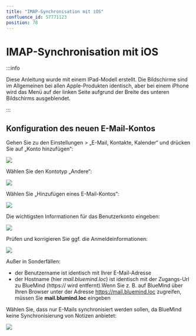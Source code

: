 ```yaml
---
title: "IMAP-Synchronisation mit iOS"
confluence_id: 57771123
position: 78
---
```

# IMAP-Synchronisation mit iOS


:::info

Diese Anleitung wurde mit einem IPad-Modell erstellt. Die Bildschirme sind im Allgemeinen bei allen Apple-Produkten identisch, aber bei einem iPhone wird das Menü auf der linken Seite aufgrund der Breite des unteren Bildschirms ausgeblendet.

:::


## Konfiguration des neuen E-Mail-Kontos

Gehen Sie zu den Einstellungen > „E-Mail, Kontakte, Kalender“ und drücken Sie auf „Konto hinzufügen“:

![](../../../../attachments/57771123/57771135.png)

Wählen Sie den Kontotyp „Andere“:

![](../../../../attachments/57771123/57771133.png)

Wählen Sie „Hinzufügen eines E-Mail-Kontos“:

![](../../../../attachments/57771123/57771131.png)

Die wichtigsten Informationen für das Benutzerkonto eingeben:

![](../../../../attachments/57771123/57771129.png)

Prüfen und korrigieren Sie ggf. die Anmeldeinformationen:

![](../../../../attachments/57771123/57771127.png)

Außer in Sonderfällen:

- der Benutzername ist identisch mit Ihrer E-Mail-Adresse
- der Hostname (hier *mail.bluemind.loc*) ist identisch mit der Zugangs-Url zu BlueMind (https:// wird entfernt).Wenn Sie z. B. auf BlueMind über Ihren Browser unter der Adresse https://mail.bluemind.loc zugreifen, müssen Sie **mail.blumind.loc** eingeben


Wählen Sie, dass nur E-Mails synchronisiert werden sollen, da BlueMind keine Synchronisierung von Notizen anbietet:

![](../../../../attachments/57771123/57771125.png)


 

